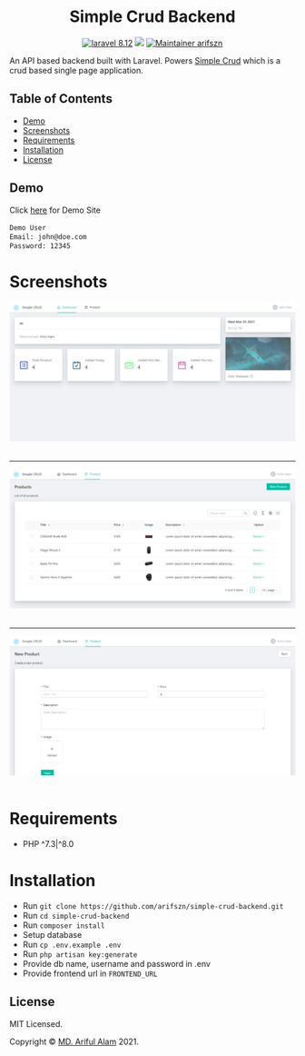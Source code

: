 <h1 align="center">Simple Crud Backend</h1>

<p align="center">
    <a href="https://reactjs.org/"><img src="https://img.shields.io/badge/laravel-8.12-orange" alt="laravel 8.12"></a>
    <a href="https://github.com/arifszn/simple-crud-backend/blob/main/LICENSE"><img src="https://img.shields.io/github/license/arifszn/simple-crud-backend"/></a>
    <a href="https://arifszn.github.io/"><img src="https://img.shields.io/badge/maintainer-arifszn-informational" alt="Maintainer arifszn"/></a>
</p>

An API based backend built with Laravel. Powers <a href="https://github.com/arifszn/simple-crud">Simple Crud</a> which is a crud based single page application.


## Table of Contents

* [Demo](#demo)
* [Screenshots](#screenshots)
* [Requirements](#requirements)
* [Installation](#installation)
* [License](#license)


## Demo ##

Click [here](https://simplecrud.arifszn.com) for Demo Site <br />

```
Demo User
Email: john@doe.com
Password: 12345
```


# Screenshots

![Dashboard](https://raw.githubusercontent.com/arifszn/simple-crud/main/public/assets/img/screenshots/1.png)
<br />
<br />

***

![Products](https://raw.githubusercontent.com/arifszn/simple-crud/main/public/assets/img/screenshots/2.png)
<br />
<br />

***

![New Product](https://raw.githubusercontent.com/arifszn/simple-crud/main/public/assets/img/screenshots/3.png)
<br />
<br />

# Requirements

* PHP ^7.3|^8.0


# Installation

- Run ```git clone https://github.com/arifszn/simple-crud-backend.git```
- Run ```cd simple-crud-backend```
- Run ```composer install```
- Setup database
- Run ```cp .env.example .env```
- Run ```php artisan key:generate```
- Provide db name, username and password in .env
- Provide frontend url in <code>FRONTEND_URL</code>


## License

<p>MIT Licensed.</p>
<p>Copyright © <a href="https://arifszn.github.io">MD. Ariful Alam</a> 2021.</p>

